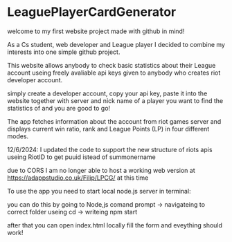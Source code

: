 # LeaguePlayerCardGenerator

welcome to my first website project made with github in mind!

As a Cs student, web developer and League player I decided to combine my interests into one simple github project.

This website allows anybody to check basic statistics about their League account useing freely avaliable api keys given to anybody who creates riot developer account.

simply create a developer account, copy your api key, paste it into the website together with server and nick name of a player you want to find the statistics of and you are good to go!

The app fetches information about the account from riot games server and displays current win ratio, rank and League Points (LP) in four different modes.

12/6/2024: I updated the code to support the new structure of riots apis useing RiotID to get puuid istead of summonername

due to CORS I am no longer able to host a working web version at https://adappstudio.co.uk/Filip/LPCG/ at this time 

To use the app you need to start local node.js server in terminal:

you can do this by going to Node,js comand prompt -> navigateing to correct folder useing cd -> writeing npm start

after that you can open index.html locally fill the form and eveything should work!
